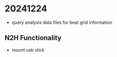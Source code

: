 # 20241224
* query analysis data files for beat grid information

## N2H Functionality
* mount usb stick
